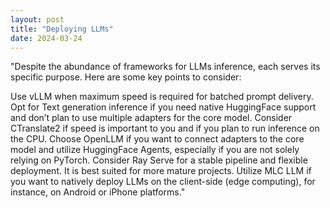 ```yaml
---
layout: post
title: "Deploying LLMs"
date: 2024-03-24
---
```


"Despite the abundance of frameworks for LLMs inference, each serves its specific purpose. Here are some key points to consider:

Use vLLM when maximum speed is required for batched prompt delivery. Opt for Text generation inference if you need native HuggingFace support and don’t plan to use multiple adapters for the core model. Consider CTranslate2 if speed is important to you and if you plan to run inference on the CPU. Choose OpenLLM if you want to connect adapters to the core model and utilize HuggingFace Agents, especially if you are not solely relying on PyTorch. Consider Ray Serve for a stable pipeline and flexible deployment. It is best suited for more mature projects. Utilize MLC LLM if you want to natively deploy LLMs on the client-side (edge computing), for instance, on Android or iPhone platforms."
